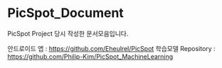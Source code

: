 # PicSpot_Document
PicSpot Project 당시 작성한 문서모음입니다.

안드로이드 앱 : https://github.com/Eheulrel/PicSpot
학습모델 Repository : https://github.com/Philip-Kim/PicSpot_MachineLearning
